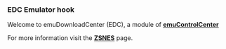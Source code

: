### EDC Emulator hook

Welcome to emuDownloadCenter (EDC), a module of [**emuControlCenter**](https://github.com/PhoenixInteractiveNL/emuControlCenter/wiki/)

For more information visit the [**ZSNES**](https://github.com/PhoenixInteractiveNL/emuDownloadCenter/wiki/Emulator-zsnes#menu) page.
